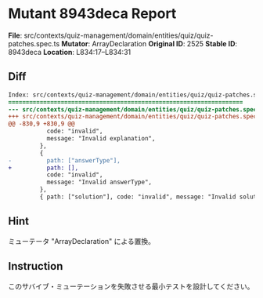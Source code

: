 # Mutant 8943deca Report

**File**: src/contexts/quiz-management/domain/entities/quiz/quiz-patches.spec.ts
**Mutator**: ArrayDeclaration
**Original ID**: 2525
**Stable ID**: 8943deca
**Location**: L834:17–L834:31

## Diff

```diff
Index: src/contexts/quiz-management/domain/entities/quiz/quiz-patches.spec.ts
===================================================================
--- src/contexts/quiz-management/domain/entities/quiz/quiz-patches.spec.ts	original
+++ src/contexts/quiz-management/domain/entities/quiz/quiz-patches.spec.ts	mutated #2525
@@ -830,9 +830,9 @@
           code: "invalid",
           message: "Invalid explanation",
         },
         {
-          path: ["answerType"],
+          path: [],
           code: "invalid",
           message: "Invalid answerType",
         },
         { path: ["solution"], code: "invalid", message: "Invalid solution" },
```

## Hint

ミューテータ "ArrayDeclaration" による置換。

## Instruction

このサバイブ・ミューテーションを失敗させる最小テストを設計してください。

